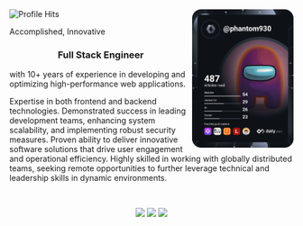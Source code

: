 <div align="left">
  <img alt="Profile Hits" src="https://komarev.com/ghpvc/?username=phantom930&style=flat-square">
  <a href="https://app.daily.dev/phantom930" target="_blank">
    <img src="https://github.com/phantom930/phantom930/blob/main/devcard.svg" width="180" alt="Dev_Star's Dev Card" align="right"/>
  </a>
</div>

<p align="justify">Accomplished, Innovative <h3 align="center">Full Stack Engineer</h3>with 10+ years of experience in developing and optimizing high-performance web applications.
  
Expertise in both frontend and backend technologies. Demonstrated success in leading development teams, enhancing system scalability, and implementing robust security measures.
Proven ability to deliver innovative software solutions that drive user engagement and operational efficiency. Highly skilled in working with globally distributed teams, seeking remote opportunities to further leverage technical and leadership skills in dynamic environments.</p>

<br/>

<p align="center">
  <img height="50%" width="auto" src ="https://github-readme-stats.vercel.app/api?username=phantom930&show_icons=true&count_private=true&theme=darcula&hide_border=true&hide=issues,contribs&bg_color=00000000">
  <img height="50%" width="auto" src ="https://github-readme-stats.vercel.app/api/top-langs/?username=phantom930&layout=compact&hide_border=true&theme=darcula&bg_color=00000000&langs_count=6&hide=jupyter%20notebook,tex,css,php">
  <img src ="https://github-readme-streak-stats.herokuapp.com?user=phantom930&theme=darcula&hide_border=true&background=FFFFFF00">
</p>
